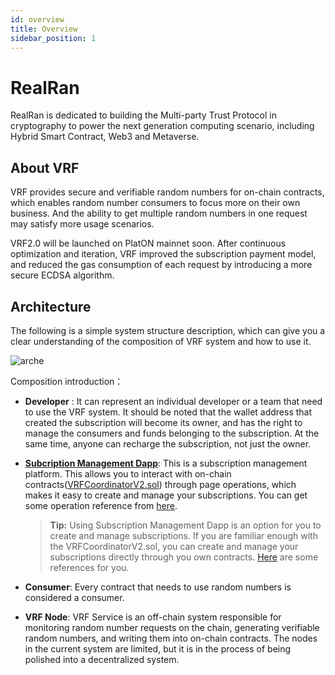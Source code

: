 ```yaml
---
id: overview
title: Overview
sidebar_position: 1
---
```


# RealRan 

RealRan is dedicated to building the Multi-party Trust Protocol in cryptography to power the next generation computing scenario, including Hybrid Smart Contract, Web3 and Metaverse.

## About VRF

VRF provides secure and verifiable random numbers for on-chain contracts, which enables random number consumers to focus more on their own business. And the ability to get multiple random numbers in one request may satisfy more usage scenarios.  

VRF2.0 will be launched on PlatON mainnet soon. After continuous optimization and iteration, VRF improved the subscription payment model, and reduced the gas consumption of each request by introducing a more secure ECDSA algorithm.

## Architecture

The following is a simple system structure description, which can give you a clear understanding of the composition of VRF system and how to use it.

![arche](./imgs/arche.jpg)

Composition introduction：

- **Developer** : It can represent an individual developer or a team that need to use the VRF system. It should be noted that the wallet address that created the subscription will become its owner, and has the right to manage the consumers and funds belonging to the subscription. At the same time, anyone can recharge the subscription, not just the owner.

- **[Subcription Management Dapp](https://vrf.realran.com/)**:  This is a subscription management platform. This allows you to interact with on-chain contracts([VRFCoordinatorV2.sol](https://github.com/realran/VRFContract/blob/main/dev/VRFCoordinatorV2.sol)) through page operations, which makes it easy to create and manage your subscriptions. You can get some operation reference from [here](/Get%20a%20Random%20Number).

  > **Tip:** Using Subscription Management Dapp is an option for you to create and manage subscriptions. If you are familiar enough with the VRFCoordinatorV2.sol, you can create and manage your subscriptions directly through you own contracts. [Here](./Examples) are some references for you.

- **Consumer**: Every contract that needs to use random numbers is considered a consumer.

- **VRF Node**:  VRF Service is an off-chain system responsible for monitoring random number requests on the chain, generating verifiable random numbers, and writing them into on-chain contracts. The nodes in the current system are limited, but it is in the process of being polished into a decentralized system.

















